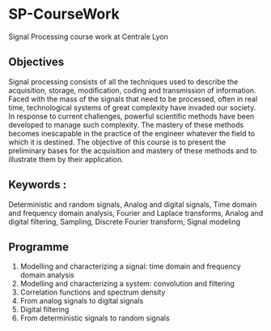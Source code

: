 # SP-CourseWork 
Signal Processing course work at Centrale Lyon 

## Objectives 

Signal processing consists of all the techniques used to describe the acquisition, storage, modification, coding and transmission
of information. Faced with the mass of the signals that need to be processed, often in real time, technological systems of great
complexity have invaded our society. In response to current challenges, powerful scientific methods have been developed to
manage such complexity. The mastery of these methods becomes inescapable in the practice of the engineer whatever the field
to which it is destined. The objective of this course is to present the preliminary bases for the acquisition and mastery of these
methods and to illustrate them by their application.

## Keywords : 

Deterministic and random signals, Analog and digital signals, Time domain and frequency domain analysis, Fourier
and Laplace transforms, Analog and digital filtering, Sampling, Discrete Fourier transform, Signal modeling

## Programme 
1) Modelling and characterizing a signal: time domain and frequency domain analysis 
2) Modelling and characterizing a system: convolution and filtering
3) Correlation functions and spectrum density
4) From analog signals to digital signals
5) Digital filtering
6) From deterministic signals to random signals
